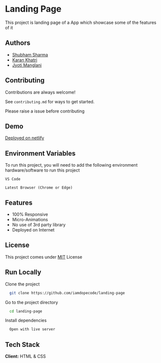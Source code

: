 # Landing Page

This project is landing page of a App which showcase some of the features of it

## Authors

- [Shubham Sharma](https://github.com/iamdopecode)
- [Karan Khatri](https://github.com/karankhatri6)
- [Jyoti Manglani](https://github.com/jyotimanglani)

## Contributing

Contributions are always welcome!

See `contributing.md` for ways to get started.

Please raise a issue before contributing

## Demo

[Deployed on netlify](https://app-landing-page-jyoti.netlify.app)

## Environment Variables

To run this project, you will need to add the following environment hardware/software to run this project

`VS Code`

`Latest Browser (Chrome or Edge)`

## Features

- 100% Responsive
- Micro-Animations
- No use of 3rd party library
- Deployed on Internet

## License

This project comes under [MIT](LICENSE) License

## Run Locally

Clone the project

```bash
  git clone https://github.com/iamdopecode/landing-page
```

Go to the project directory

```bash
  cd landing-page
```

Install dependencies

```bash
  Open with live server
```

## Tech Stack

**Client:** HTML & CSS
